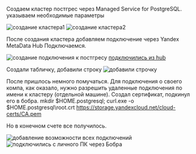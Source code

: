 Создаем кластер постгрес через Managed Service for PostgreSQL. указываем необходимые параметры

![создание кластера1](https://github.com/user-attachments/assets/de58adfb-f344-4f1f-8fda-d5c8ffd6cd6a)
![создание кластера2](https://github.com/user-attachments/assets/cae4ab0d-d886-4ee9-9777-205939c5329e)

После создания кластера добавляем подключение через Yandex MetaData Hub
Подключаемся.

![создание подключения к постгресу](https://github.com/user-attachments/assets/714afbef-f4ed-4d71-ba91-bc94900d114c)
[подключились из hub](https://github.com/user-attachments/assets/77a77691-1546-4a3f-956b-007fc44b78f0)

Создали табличку, добавили строку
![добавили строчку](https://github.com/user-attachments/assets/a4aedc4d-f906-42c0-b050-86a309540ada)

После пришлось немного помучаться. Для подключения о своего компа, как оказало, нужно разрешить удаленные подключения по имени к кластеру (отдельной машине). 
Создал сертификат, подкинул его в бобра. 
mkdir $HOME\.postgresql; curl.exe -o $HOME\.postgresql\root.crt https://storage.yandexcloud.net/cloud-certs/CA.pem

Но в конечном счете все получилось.

![добавление возможности всех подключений](https://github.com/user-attachments/assets/271aba2a-c5c5-4d03-914d-0dc3be592e10)
![подключились с личного ПК через Бобра](https://github.com/user-attachments/assets/88dd1d0b-a3c2-4edd-b7b0-12392679dca7)
